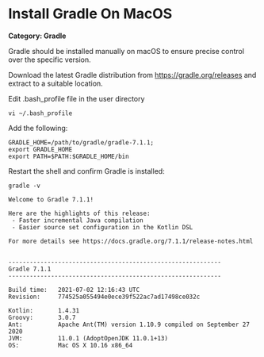 # Install Gradle On MacOS

__Category: Gradle__

Gradle should be installed manually on macOS to ensure precise control over the specific version.

Download the latest Gradle distribution from https://gradle.org/releases and extract to a suitable location.

Edit .bash_profile file in the user directory

```shell
vi ~/.bash_profile
```

Add the following: 

```shell
GRADLE_HOME=/path/to/gradle/gradle-7.1.1;
export GRADLE_HOME
export PATH=$PATH:$GRADLE_HOME/bin
```

Restart the shell and confirm Gradle is installed:

```shell
gradle -v
```

```shell
Welcome to Gradle 7.1.1!

Here are the highlights of this release:
 - Faster incremental Java compilation
 - Easier source set configuration in the Kotlin DSL

For more details see https://docs.gradle.org/7.1.1/release-notes.html


------------------------------------------------------------
Gradle 7.1.1
------------------------------------------------------------

Build time:   2021-07-02 12:16:43 UTC
Revision:     774525a055494e0ece39f522ac7ad17498ce032c

Kotlin:       1.4.31
Groovy:       3.0.7
Ant:          Apache Ant(TM) version 1.10.9 compiled on September 27 2020
JVM:          11.0.1 (AdoptOpenJDK 11.0.1+13)
OS:           Mac OS X 10.16 x86_64

```
